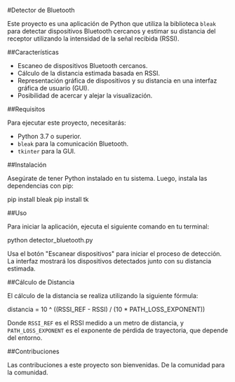 #Detector de Bluetooth

Este proyecto es una aplicación de Python que utiliza la biblioteca `bleak` para detectar dispositivos Bluetooth cercanos y estimar su distancia del receptor utilizando la intensidad de la señal recibida (RSSI).

##Características

- Escaneo de dispositivos Bluetooth cercanos.
- Cálculo de la distancia estimada basada en RSSI.
- Representación gráfica de dispositivos y su distancia en una interfaz gráfica de usuario (GUI).
- Posibilidad de acercar y alejar la visualización.

##Requisitos

Para ejecutar este proyecto, necesitarás:

- Python 3.7 o superior.
- `bleak` para la comunicación Bluetooth.
- `tkinter` para la GUI.

##Instalación

Asegúrate de tener Python instalado en tu sistema. Luego, instala las dependencias con pip:

pip install bleak
pip install tk

##Uso

Para iniciar la aplicación, ejecuta el siguiente comando en tu terminal:

python detector_bluetooth.py

Usa el botón "Escanear dispositivos" para iniciar el proceso de detección. La interfaz mostrará los dispositivos detectados junto con su distancia estimada.

##Cálculo de Distancia

El cálculo de la distancia se realiza utilizando la siguiente fórmula:

distancia = 10 ^ ((RSSI_REF - RSSI) / (10 * PATH_LOSS_EXPONENT))

Donde `RSSI_REF` es el RSSI medido a un metro de distancia, y `PATH_LOSS_EXPONENT` es el exponente de pérdida de trayectoria, que depende del entorno.

##Contribuciones

Las contribuciones a este proyecto son bienvenidas. De la comunidad para la comunidad.
